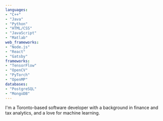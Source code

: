 ```yaml
---
languages:
- "C++"
- "Java"
- "Python"
- "HTML/CSS"
- "JavaScript"
- "Matlab"
web_frameworks:
- "Node.js"
- "React"
- "Gatsby"
frameworks:
- "TensorFlow"
- "OpenCV"
- "PyTorch"
- "OpenMP"
databases:
- "PostgreSQL"
- "MongoDB"
---
```


I'm a Toronto-based software developer with a background in finance and tax analytics, and a love for machine learning.